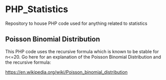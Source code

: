 # PHP_Statistics
Repository to house PHP code used for anything related to statistics

<h2>Poisson Binomial Distribution</h2>
This PHP code uses the recursive formula which is known to be stable for n<=20.  Go here for an explanation of the Poisson Binomial Distribution and the recursive formula:

https://en.wikipedia.org/wiki/Poisson_binomial_distribution

